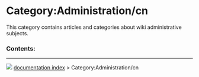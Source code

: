 # Category:Administration/cn
This category contains articles and categories about wiki administrative subjects.

### Contents:



---
![](images/Right_arrow.png) [documentation index](../README.md) > Category:Administration/cn
